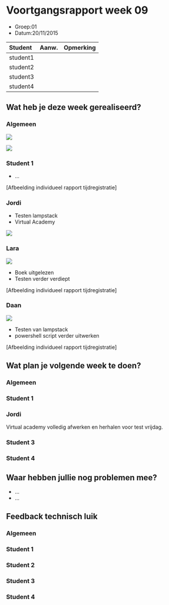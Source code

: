 # Voortgangsrapport week 09

* Groep:01
* Datum:20/11/2015

| Student  | Aanw. | Opmerking |
| :---     | :---  | :---      |
| student1 |       |           |
| student2 |       |           |
| student3 |       |           |
| student4 |       |           |

## Wat heb je deze week gerealiseerd?

### Algemeen

![](https://github.com/HoGentTIN/ops3-g01/blob/master/weekrapport/img/toggleweek9.PNG)

![](https://github.com/HoGentTIN/ops3-g01/blob/master/weekrapport/img/huboardweek9.PNG)

### Student 1

* ...

[Afbeelding individueel rapport tijdregistratie]

### Jordi

* Testen lampstack
* Virtual Academy

![](https://github.com/HoGentTIN/ops3-g01/blob/master/weekrapport/img/Week9_Jordi_toggle.PNG)

### Lara

![](https://i.gyazo.com/e9ccb057b2a686262069d4239182d6ca.png)
 * Boek uitgelezen
 * Testen verder verdiept

[Afbeelding individueel rapport tijdregistratie]

### Daan

![](https://github.com/HoGentTIN/ops3-g01/blob/master/weekrapport/img/Week9_Daan_toggle.PNG)
* Testen van lampstack
* powershell script verder uitwerken

[Afbeelding individueel rapport tijdregistratie]

## Wat plan je volgende week te doen?

### Algemeen
### Student 1
### Jordi

Virtual academy volledig afwerken en herhalen voor test vrijdag.
### Student 3
### Student 4

## Waar hebben jullie nog problemen mee?

* ...
* ...

## Feedback technisch luik

### Algemeen

### Student 1
### Student 2
### Student 3
### Student 4


